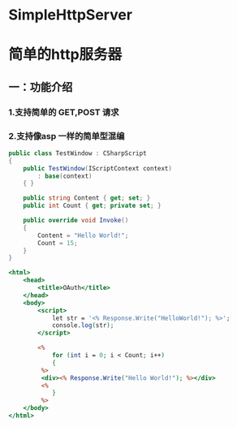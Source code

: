 # SimpleHttpServer

简单的http服务器
====================

## 一：功能介绍

### 1.支持简单的 GET,POST 请求
### 2.支持像asp 一样的简单型混编
```C#
public class TestWindow : CSharpScript
{
	public TestWindow(IScriptContext context)
		: base(context)
	{ }

	public string Content { get; set; }
	public int Count { get; private set; }

	public override void Invoke()
	{
		Content = "Hello World!";
		Count = 15;
	}
}
```
```ASP
<html>
	<head>
		<title>OAuth</title>
	</head>
	<body>
        <script>
            let str = '<% Response.Write("HelloWorld!"); %>';
            console.log(str);
        </script>

        <%
            for (int i = 0; i < Count; i++)
            {
         %>
         <div><% Response.Write("Hello World!"); %></div>
         <%
            }
         %>
	</body>
</html>
```